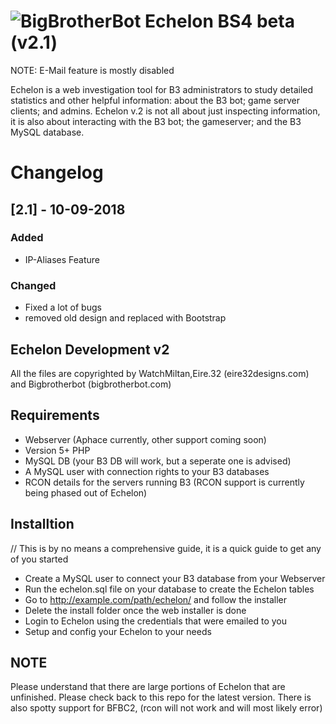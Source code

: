 # ![BigBrotherBot](http://i.imgur.com/7sljo4G.png) Echelon BS4 beta (v2.1)

NOTE: E-Mail feature is mostly disabled

Echelon is a web investigation tool for B3 administrators to study detailed statistics and other helpful information: about the B3 bot; game server clients; and admins. Echelon v.2 is not all about just inspecting information, it is also about interacting with the B3 bot; the gameserver; and the B3 MySQL database.

# Changelog
## [2.1] - 10-09-2018
### Added
- IP-Aliases Feature

### Changed
- Fixed a lot of bugs
- removed old design and replaced with Bootstrap


## Echelon Development v2 ##
All the files are copyrighted by WatchMiltan,Eire.32 (eire32designs.com) and Bigbrotherbot (bigbrotherbot.com)

## Requirements ##
- Webserver (Aphace currently, other support coming soon)
- Version 5+ PHP
- MySQL DB (your B3 DB will work, but a seperate  one is advised)
- A MySQL user with connection rights to your B3 databases
- RCON details for the servers running B3 (RCON support is currently being phased out of Echelon)

## Installtion ##
// This is by no means a comprehensive guide, it is a quick guide to get any of you started
- Create a MySQL user to connect your B3 database from your Webserver
- Run the echelon.sql file on your database to create the Echelon tables
- Go to http://example.com/path/echelon/ and follow the installer
- Delete the install folder once the web installer is done
- Login to Echelon using the credentials that were emailed to you
- Setup and config your Echelon to your needs

## NOTE ##
Please understand that there are large portions of Echelon that are unfinished. Please check back to this repo for the latest version.
There is also spotty support for BFBC2, (rcon will not work and will most likely error)
